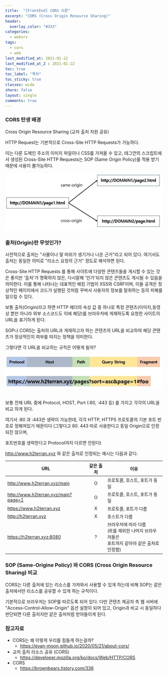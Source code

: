 ```yaml
---
title:  "[FrontEnd] CORS 이론"
excerpt: "CORS (Cross Origin Resource Sharing)"
header:
  overlay_color: "#333"  
categories:
  - websrv
tags:
  - cors
  - web
last_modified_at: 2021-01-22
last_modified_at_2 : 2021-01-22
toc: true
toc_label: "목차"
toc_sticky: true
classes: wide
share: false
layout: single
comments: true
---
```


### CORS 탄생 배경
	
Cross Origin Resource Sharing (교차 출처 자원 공유)
	
HTTP Request는 기본적으로 Cross-Site HTTP Requests가 가능하다.

이는 다른 도메인 주소의 이미지 파일이나 CSS를 가져올 수 있고, <script> 태그로 자바스크립트 라이브러리를 가져오는 것이 가능함을 의미한다.

하지만 </script> 태그안의 스크립트에서 생성된 Cross-Site HTTP Requests는 SOP (Same Origin Policy)를 적용 받기 때문에 사용이 불가능하다.

<center><img src="https://github.com/susoterran/susoterran.github.io/blob/master/assets/img/2021-01-22-cors1/cross_origin.JPG?raw=true"></center>


### 출처(Origin)란 무엇인가?
	
사전적으로 출처는 "사물이나 말 따위가 생기거나 나온 근거"라고 되어 있다.
여기서도 출처는 동일한 의미로 "리소스 요청의 근거" 정도로 해석하면 된다. 
	
Cross-Site HTTP Requests 를 통해 사이트에 다양한 콘텐츠들을 게시할 수 있는 것은 좋지만 '출처'가 명확하지 않은, 다시말해 '인가'되지 않은 콘텐츠도 게시될 수 있음을 의미한다.
이를 통해 나타나는 대표적인 해킹 기법이 XSS와 CSRF이며, 이들 공격은 정상적인 페이지에서 코드가 실행된 것처럼 꾸며서 사용자의 정보를 탈취하는 등의 피해를 일으킬 수 있다.
	
보통 출처(Origin)라고 하면 HTTP 헤더의 속성 값 중 하나로 특정 콘텐츠(이미지,동영상 뿐만 아니라 외부 소스코드도 이에 해당)를 브라우저에 게재하도록 요청한 사이트의 URL을 표기하게 된다.
	
SOP나 CORS는 출처의 URL과 게재하고자 하는 콘텐츠의 URL을 비교하여 해당 콘텐츠가 정상적인지 여부를 따지는 정책을 의미한다.
	
그렇다면 각 URL을 비교하는 규칙은 어떻게 될까?

<center><img src="https://github.com/susoterran/susoterran.github.io/blob/master/assets/img/2021-01-22-cors1/url_compare.JPG?raw=true"></center>
<br>

보통 전체 URL 중에 Protocol, HOST, Port (:80, :443 등) 를 가지고 각각의 URL을 비교 하게 된다.
	
여기서 :80 과 :443은 생략이 가능한데, 각각 HTTP, HTTPS 프로토콜의 기본 포트 번호로 정해져있기 때문이다 (그렇다고 80. 443 따로 사용한다고 동일 Origin으로 인정되진 않으며, 

포트번호를 생략한다고 Protocol까지 다르면 안된다)
	
http://www.h2terran.xyz 와 같은 출처로 인정되는 예시는 다음과 같다.


| URL | 같은 출처 | 이유 |
|---|:---:|---|
| http://www.h2terran.xyz/main | O | 프로토콜, 호스트, 포트가 동일 |
| http://www.h2terran.xyz/main?page=1 | O | 프로토콜, 호스트, 포트가 동일 |
| https://www.h2terran.xyz | X | 프로토콜, 포트가 다름 |
| http://h2terran.xyz | X | 호스트가 다름 |
| https://h2terran.xyz:8080 | ? | 브라우저에 따라 다름 <br> (IE를 제외한 나머지 브라우저들은 <br> 포트까지 같아야 같은 출처로 인정함) |


### SOP (Same-Origine Policy) 와 CORS (Cross Origin Resource Sharing) 비교
	
CORS는 다른 출처에 있는 리소스를 가져와서 사용할 수 있게 하는데 비해
SOP는 같은 출처에서만 리소스를 공유할 수 있게 하는 규칙이다.
	
기본적으로 브라우저는 SOP를 따르도록 되어 있다. 다만 콘텐츠 제공자 측 웹 서버에 "Access-Control-Allow-Origin" 옵션 설정이 되어 있고, Origin과 비교 시 동일하다 판단되면 다른 출처지만 같은 출처처럼 받아들이게 된다.


### 참고자료
- CORS는 왜 이렇게 우리를 힘들게 하는걸까?
  - https://evan-moon.github.io/2020/05/21/about-cors/
- 교차 출처 리소스 공유 (CORS)
  - https://developer.mozilla.org/ko/docs/Web/HTTP/CORS
- CORS
  - https://brownbears.tistory.com/336